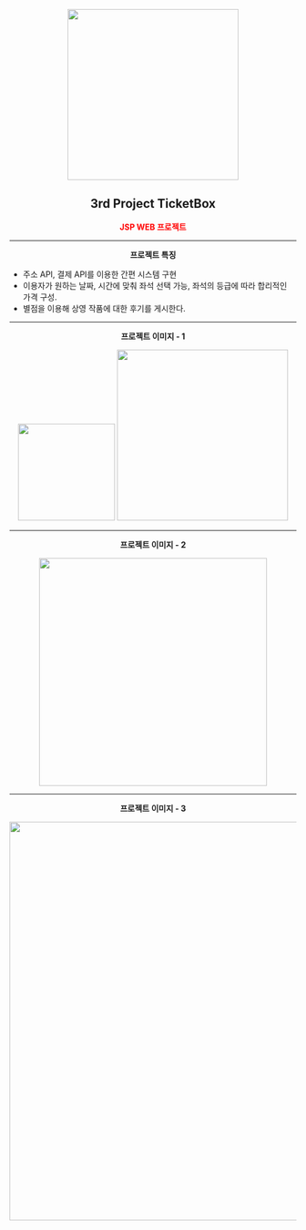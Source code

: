 
<p align="center"><img src="https://user-images.githubusercontent.com/106230507/202128701-d4223e82-ca02-4b45-b850-02b6ea005527.png" width="300"></p>
<h2 align="center">3rd Project TicketBox</h2>


<p align="center" style="color:red;"><b>JSP WEB 프로젝트</b></p>
<hr>
<p align="center"><b>프로젝트 특징</b></p>
<ul>
  <li>
    주소 API, 결제 API를 이용한 간편 시스템 구현
  </li>
  <li>
    이용자가 원하는 날짜, 시간에 맞춰 좌석 선택 가능, 좌석의 등급에 따라 합리적인 가격 구성.
  </li>
  <li>
    별점을 이용해 상영 작품에 대한 후기를 게시한다.
  </li>
</ul>

<hr>
<p align="center"><b>프로젝트 이미지 - 1</b></p>
<div align="center">
<img src="https://user-images.githubusercontent.com/106230507/202213799-6f8bfdea-e1b0-4812-a749-5295e27cf7ae.png" width="170">
<img src="https://user-images.githubusercontent.com/106230507/202213664-3d708f20-8ac1-410f-a44d-6f35c2b6f664.png" width="300">
</div>
<hr>
<p align="center"><b>프로젝트 이미지 - 2</b></p>
<p align="center"><img src="https://user-images.githubusercontent.com/106230507/202214132-ea2b558d-c01f-4bf2-9ee2-a48de1c865a7.png" width="400"></p>
<hr>
<p align="center"><b>프로젝트 이미지 - 3</b></p>
<p align="center"><img src="https://user-images.githubusercontent.com/106230507/202133596-ca24321c-3158-4be2-9b70-779282730c96.png" width="700"></p>
